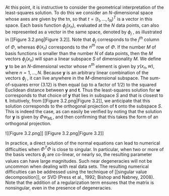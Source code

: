 At this point, it is instructive to consider the geometrical interpretation of the least-squares solution. To do this we consider an *N*-dimensional space whose axes are given by the tn, so that $t = (t_1, . . . , t_N)^T$ is a vector in this space. Each basis function $\phi_j(x_n)$, evaluated at the *N* data points, can also be represented as a vector in the same space, denoted by $\phi_j$ , as illustrated in [[Figure 3.2.png|Figure 3.2]]. Note that $\phi_j$ corresponds to the $j^{th}$ column of $\Phi$, whereas $\phi(x_n)$ corresponds to the $n^{th}$ row of $\Phi$. If the number *M* of basis functions is smaller than the number *N* of data points, then the *M* vectors $\phi_j(x_n)$ will span a linear subspace *S* of dimensionality *M*. We define **y** to be an *N*-dimensional vector whose $n^{th}$ element is given by $y(x_n,w)$, where $n = 1, . . . , N$. Because **y** is an arbitrary linear combination of the vectors $\phi_j$ , it can live anywhere in the *M*-dimensional subspace. The sum-of-squares error (3.12) is then equal (up to a factor of 1/2) to the squared Euclidean distance between **y** and **t**. Thus the least-squares solution for **w** corresponds to that choice of **y** that lies in subspace *S* and that is closest to **t**. Intuitively, from [[Figure 3.2.png|Figure 3.2]], we anticipate that this solution corresponds to the orthogonal projection of **t** onto the subspace *S*. This is indeed the case, as can easily be verified by noting that the solution for **y** is given by $\Phi w_{ML}$, and then confirming that this takes the form of an orthogonal projection.

![[Figure 3.2.png]]
[[Figure 3.2.png|Figure 3.2]]

In practice, a direct solution of the normal equations can lead to numerical difficulties when $\Phi^T\Phi$ is close to singular. In particular, when two or more of the basis vectors $\phi_j$ are co-linear, or nearly so, the resulting parameter values can have large magnitudes. Such near degeneracies will not be uncommon when dealing with real data sets. The resulting numerical difficulties can be addressed using the technique of [[singular value decomposition]], or SVD (Press et al., 1992; Bishop and Nabney, 2008). Note that the addition of a regularization term ensures that the matrix is nonsingular, even in the presence of degeneracies.